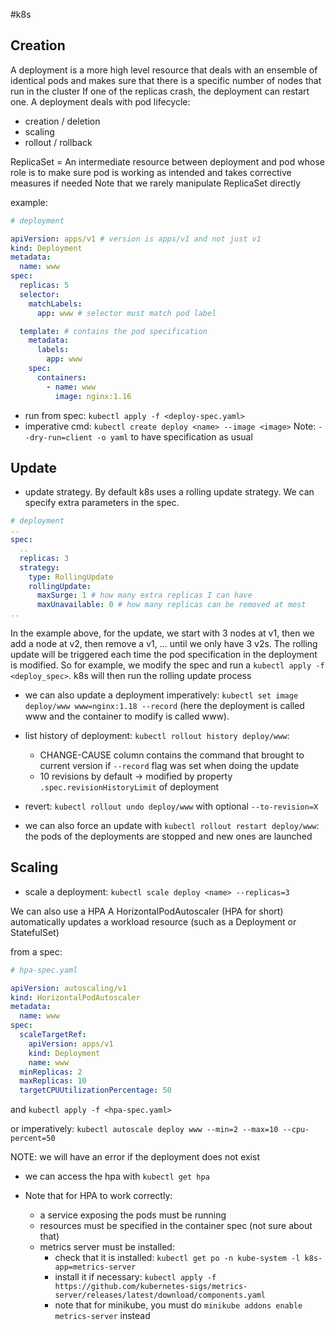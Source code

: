 #k8s

## Creation

A deployment is a more high level resource that deals with an ensemble of identical pods
and makes sure that there is a specific number of nodes that run in the cluster
If one of the replicas crash, the deployment can restart one.
A deployment deals with pod lifecycle:

- creation / deletion
- scaling
- rollout / rollback

ReplicaSet = An intermediate resource between deployment and pod whose role is to make
sure pod is working as intended and takes corrective measures if needed
Note that we rarely manipulate ReplicaSet directly

example:

```yaml
# deployment

apiVersion: apps/v1 # version is apps/v1 and not just v1
kind: Deployment
metadata:
  name: www
spec:
  replicas: 5
  selector:
    matchLabels:
      app: www # selector must match pod label

  template: # contains the pod specification
    metadata:
      labels:
        app: www
    spec:
      containers:
        - name: www
          image: nginx:1.16
```

- run from spec: `kubectl apply -f <deploy-spec.yaml>`
- imperative cmd: `kubectl create deploy <name> --image <image>`
  Note: `--dry-run=client -o yaml` to have specification as usual

## Update

- update strategy. By default k8s uses a rolling update strategy. We can specify
  extra parameters in the spec.

```yaml
# deployment
..
spec:
  ..
  replicas: 3
  strategy:
    type: RollingUpdate
    rollingUpdate:
      maxSurge: 1 # how many extra replicas I can have
      maxUnavailable: 0 # how many replicas can be removed at most
..
```

In the example above, for the update, we start with 3 nodes at v1, then we add a node at v2,
then remove a v1, ... until we only have 3 v2s.
The rolling update will be triggered each time the pod specification in the deployment is
modified. So for example, we modify the spec and run a `kubectl apply -f <deploy_spec>`.
k8s will then run the rolling update process

- we can also update a deployment imperatively: `kubectl set image deploy/www www=nginx:1.18 --record`
  (here the deployment is called www and the container to modify is called www).

- list history of deployment: `kubectl rollout history deploy/www`:
  - CHANGE-CAUSE column contains the command that brought to current version if `--record` flag was set when doing the update
  - 10 revisions by default -> modified by property `.spec.revisionHistoryLimit` of deployment
- revert: `kubectl rollout undo deploy/www` with optional `--to-revision=X`

- we can also force an update with `kubectl rollout restart deploy/www`: the pods of the deployments are stopped and new ones are launched

## Scaling

- scale a deployment: `kubectl scale deploy <name> --replicas=3`

We can also use a HPA
A HorizontalPodAutoscaler (HPA for short) automatically updates a workload resource
(such as a Deployment or StatefulSet)

from a spec:

```yaml
# hpa-spec.yaml

apiVersion: autoscaling/v1
kind: HorizontalPodAutoscaler
metadata:
  name: www
spec:
  scaleTargetRef:
    apiVersion: apps/v1
    kind: Deployment
    name: www
  minReplicas: 2
  maxReplicas: 10
  targetCPUUtilizationPercentage: 50
```

and `kubectl apply -f <hpa-spec.yaml>`

or imperatively: `kubectl autoscale deploy www --min=2 --max=10 --cpu-percent=50`

NOTE: we will have an error if the deployment does not exist

- we can access the hpa with `kubectl get hpa`

- Note that for HPA to work correctly:
  - a service exposing the pods must be running
  - resources must be specified in the container spec (not sure about that)
  - metrics server must be installed:
    - check that it is installed: `kubectl get po -n kube-system -l k8s-app=metrics-server`
    - install it if necessary: `kubectl apply -f https://github.com/kubernetes-sigs/metrics-server/releases/latest/download/components.yaml`
    - note that for minikube, you must do `minikube addons enable metrics-server` instead
